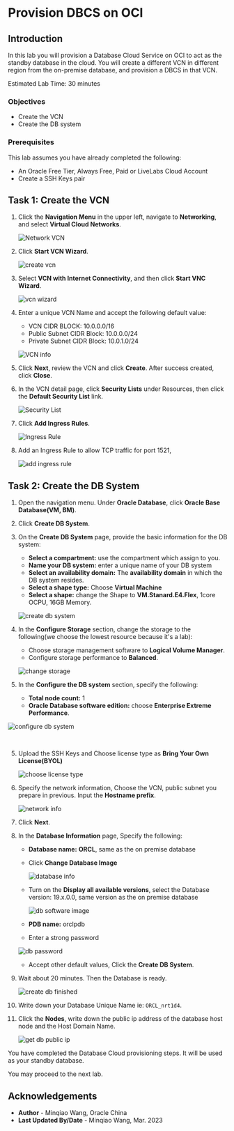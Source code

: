 # Provision DBCS on OCI

## Introduction
In this lab you will provision a Database Cloud Service on OCI to act as the standby database in the cloud. You will create a different VCN in different region from the on-premise database, and provision a DBCS in that VCN. 

Estimated Lab Time: 30 minutes

### Objectives

-   Create the VCN
-   Create the DB system

### Prerequisites

This lab assumes you have already completed the following:
- An Oracle Free Tier, Always Free, Paid or LiveLabs Cloud Account
- Create a SSH Keys pair

## Task 1: Create the VCN

1. Click the **Navigation Menu** in the upper left, navigate to **Networking**, and select **Virtual Cloud Networks**.
   
	 ![Network VCN](images/image-networkvcn.png)

2. Click **Start VCN Wizard**.

    ![create vcn](./images/image-createvcn.png)

3. Select **VCN with Internet Connectivity**, and then click **Start VNC Wizard**. 

    ![vcn wizard](./images/image-vcnwizard.png)

4. Enter a unique VCN Name and accept the following default value:

    - VCN CIDR BLOCK: 10.0.0.0/16
    - Public Subnet CIDR Block: 10.0.0.0/24
    - Private Subnet CIDR Block: 10.0.1.0/24

    ![VCN info](./images/image-vcninfo.png)

5. Click **Next**, review the VCN and click **Create**. After success created, click **Close**.

6. In the VCN detail page, click **Security Lists** under Resources, then click the **Default Security List** link.

    ![Security List](./images/image-securitylist.png)

7. Click **Add Ingress Rules**.

    ![Ingress Rule](./images/image-ingressrule.png)

8. Add an Ingress Rule to allow TCP traffic for port 1521, 

    ![add ingress rule](./images/image-addingressrule.png)



## Task 2: Create the DB System

1. Open the navigation menu. Under **Oracle Database**, click **Oracle Base Database(VM, BM)**.

2. Click **Create DB System**.

3. On the **Create DB System** page, provide the basic information for the DB system:

    - **Select a compartment:** use the compartment which assign to you.
    - **Name your DB system:** enter a unique name of your DB system
    - **Select an availability domain:** The **availability domain** in which the DB system resides.
    - **Select a shape type:** Choose **Virtual Machine**
    - **Select a shape:** change the Shape to **VM.Stanard.E4.Flex**, 1core OCPU, 16GB Memory.

    ![create db system](images/image-createdbsystem.png)

   

4. In the **Configure Storage** section, change the storage to the following(we choose the lowest resource because it's a lab):

    - Choose storage management software to **Logical Volume Manager**.
    - Configure storage performance to **Balanced**.
    
    ![change storage](images/image-changestorage.png)
    
4. In the **Configure the DB system** section, specify the following:

    - **Total node count:** 1
    - **Oracle Database software edition:** choose **Enterprise Extreme Performance**.
    

![configure db system](images/image-configuredbsystem.png)
    


​    

5. Upload the SSH Keys and Choose license type as **Bring Your Own License(BYOL)**

    ![choose license type](images/image-chooselicensetype.png)

5. Specify the network information, Choose the VCN, public subnet you prepare in previous. Input the **Hostname prefix**.

    ![network info](images/image-networkinfo.png)

5. Click **Next**.

5. In the **Database Information** page, Specify the following:

    - **Database name:** **ORCL**, same as the on premise database

    - Click **Change Database Image**

       ![database info](images/image-databaseinfo.png)

    - Turn on the **Display all available versions**, select the Database version: 19.x.0.0, same version as the on premise database

       ![db software image](images/image-dbsoftwareimage.png)

    - **PDB name:** orclpdb

    - Enter a strong password

    ![db password](images/image-dbpassword.png)
    
    - Accept other default values, Click the **Create DB System**.
    
6. Wait about 20 minutes. Then the Database is ready.

   ![create db finished](images/image-createdbfinished.png)

11. Write down your Database Unique Name ie: `ORCL_nrt1d4`.

8. Click the **Nodes**,  write down the public ip address of the database host node and the Host Domain Name.

   ![get db public ip](images/image-getdbpublicip.png)

You have completed the Database Cloud provisioning steps.  It will be used as your standby database.

You may proceed to the next lab.

## Acknowledgements
* **Author** - Minqiao Wang, Oracle China
* **Last Updated By/Date** - Minqiao Wang, Mar. 2023


